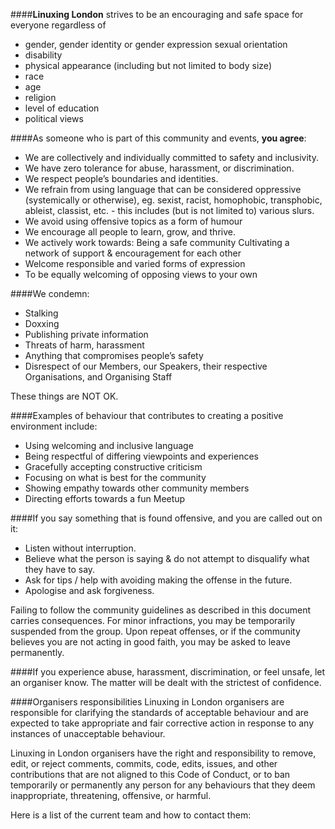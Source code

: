 ####**Linuxing London** strives to be an encouraging and safe space for everyone regardless of
* gender, gender identity or gender expression sexual orientation
* disability
* physical appearance (including but not limited to body size)
* race
* age
* religion
* level of education
* political views

####As someone who is part of this community and events, **you agree**:
* We are collectively and individually committed to safety and inclusivity.
* We have zero tolerance for abuse, harassment, or discrimination.
* We respect people’s boundaries and identities.
* We refrain from using language that can be considered oppressive (systemically or otherwise), eg. sexist, racist, homophobic, transphobic, ableist, classist, etc. - this includes (but is not limited to) various slurs.
* We avoid using offensive topics as a form of humour
* We encourage all people to learn, grow, and thrive.
* We actively work towards: Being a safe community Cultivating a network of support & encouragement for each other
* Welcome responsible and varied forms of expression
* To be equally welcoming of opposing views to your own 

####We condemn:
* Stalking
* Doxxing
* Publishing private information
* Threats of harm, harassment
* Anything that compromises people’s safety
* Disrespect of our Members, our Speakers, their respective Organisations, and Organising Staff

These things are NOT OK.

####Examples of behaviour that contributes to creating a positive environment include:
* Using welcoming and inclusive language
* Being respectful of differing viewpoints and experiences
* Gracefully accepting constructive criticism
* Focusing on what is best for the community
* Showing empathy towards other community members
* Directing efforts towards a fun Meetup

####If you say something that is found offensive, and you are called out on it:
* Listen without interruption.
* Believe what the person is saying & do not attempt to disqualify what they have to say.
* Ask for tips / help with avoiding making the offense in the future.
* Apologise and ask forgiveness.

Failing to follow the community guidelines as described in this document carries consequences. For minor infractions, you may be temporarily suspended from the group. Upon repeat offenses, or if the community believes you are not acting in good faith, you may be asked to leave permanently.

####If you experience abuse, harassment, discrimination, or feel unsafe, let an organiser know. The matter will be dealt with the strictest of confidence.

####Organisers responsibilities
Linuxing in London organisers are responsible for clarifying the standards of acceptable behaviour and are expected to take appropriate and fair corrective action in response to any instances of unacceptable behaviour.

Linuxing in London organisers have the right and responsibility to remove, edit, or reject comments, commits, code, edits, issues, and other contributions that are not aligned to this Code of Conduct, or to ban temporarily or permanently any person for any behaviours that they deem inappropriate, threatening, offensive, or harmful.

Here is a list of the current team and how to contact them:

